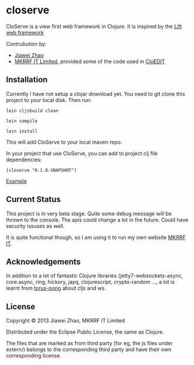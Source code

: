 closerve
========

CloServe is a view first web framework in Clojure. It is inspired by the [Lift web framework](http://liftweb.net)

Contrubution by:

- [Jiawei Zhao](https://github.com/zhaojw)
- [MKRRF IT Limited](http://www.mkrrf-it.com), provided some of the code used in [CloEDIT](http://www.mkrrf-it.com/cloedit/)

## Installation
Currently I have not setup a clojar download yet. You need to git clone this project to your local disk.
Then run:

```lein cljsbuild clean```

```lein compile```

```lein install```

This will add CloServe to your local maven repo.

In your project that use CloServe, you can add to project.clj file dependencies:

```
[closerve "0.1.0-SNAPSHOT"]
```

[Example](https://github.com/zhaojw/closerve-example)

## Current Status
This project is in very beta stage. Quite some debug message will be thrown to the console. The apis could
change a lot in the future. Could have security issuses as well. 

It is quite functional though, so I am using it to run my own website [MKRRF IT](http://www.mkrrf-it.com).

## Acknowledgements

In addition to a lot of fantastic Clojure libraries (jetty7-websockets-async, core.async, ring,
hickory, jayq, clojurescript, crypto-random ..., a lot is learnt from 
[torus-pong](https://github.com/uswitch/torus-pong) about cljs and ws.

## License

Copyright © 2013 Jiawei Zhao, MKRRF IT Limited

Distributed under the Eclipse Public License, the same as Clojure.

The files that are marked as from third party (for eg, the js files under extern/)
belongs to the corresponding third party and have their own corresponding license.

